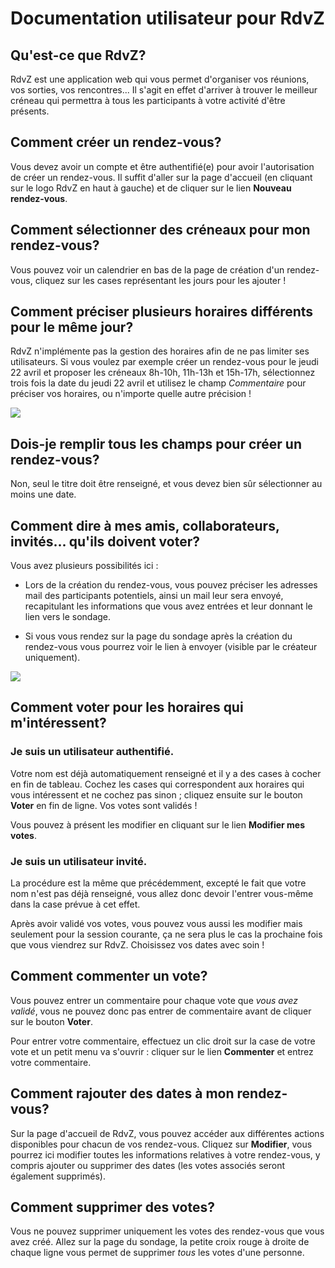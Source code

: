 # Documentation utilisateur pour RdvZ



## Qu'est-ce que RdvZ?

RdvZ est une application web qui vous permet d'organiser vos réunions, vos sorties, vos rencontres...
Il s'agit en effet d'arriver à trouver le meilleur créneau qui permettra à tous les participants à votre activité d'être présents.

## Comment créer un rendez-vous?

Vous devez avoir un compte et être authentifié(e) pour avoir l'autorisation de créer un rendez-vous. Il suffit d'aller sur la page d'accueil (en cliquant sur le logo RdvZ en haut à gauche) et de cliquer sur le lien __Nouveau rendez-vous__.

## Comment sélectionner des créneaux pour mon rendez-vous?

Vous pouvez voir un calendrier en bas de la page de création d'un rendez-vous, cliquez sur les cases représentant les jours pour les ajouter !

## Comment préciser plusieurs horaires différents pour le même jour?

RdvZ n'implémente pas la gestion des horaires afin de ne pas limiter ses utilisateurs. Si vous voulez par exemple créer un rendez-vous pour le jeudi 22 avril et proposer les créneaux 8h-10h, 11h-13h et 15h-17h, sélectionnez trois fois la date du jeudi 22 avril et utilisez le champ _Commentaire_ pour préciser vos horaires, ou n'importe quelle autre précision !

![](/images/doc/date_comments.png)

## Dois-je remplir tous les champs pour créer un rendez-vous?

Non, seul le titre doit être renseigné, et vous devez bien sûr sélectionner au moins une date.

## Comment dire à mes amis, collaborateurs, invités... qu'ils doivent voter?

Vous avez plusieurs possibilités ici : 

* Lors de la création du rendez-vous, vous pouvez préciser les adresses mail des participants potentiels, ainsi un mail leur sera envoyé, recapitulant les informations que vous avez entrées et leur donnant le lien vers le sondage.

* Si vous vous rendez sur la page du sondage après la création du rendez-vous vous pourrez voir le lien à envoyer (visible par le créateur uniquement).

![](/images/doc/link_fr.png)

## Comment voter pour les horaires qui m'intéressent?

### Je suis un utilisateur authentifié.

Votre nom est déjà automatiquement renseigné et il y a des cases à cocher en fin de tableau. Cochez les cases qui correspondent aux horaires qui vous intéressent et ne cochez pas sinon ; cliquez ensuite sur le bouton __Voter__ en fin de ligne. Vos votes sont validés !

Vous pouvez à présent les modifier en cliquant sur le lien __Modifier mes votes__.

### Je suis un utilisateur invité.

La procédure est la même que précédemment, excepté le fait que votre nom n'est pas déjà renseigné, vous allez donc devoir l'entrer vous-même dans la case prévue à cet effet.

Après avoir validé vos votes, vous pouvez vous aussi les modifier mais seulement pour la session courante, ça ne sera plus le cas la prochaine fois que vous viendrez sur RdvZ. Choisissez vos dates avec soin !

## Comment commenter un vote?

Vous pouvez entrer un commentaire pour chaque vote que _vous avez validé_, vous ne pouvez donc pas entrer de commentaire avant de cliquer sur le bouton __Voter__.

Pour entrer votre commentaire, effectuez un clic droit sur la case de votre vote et un petit menu va s'ouvrir : cliquer sur le lien __Commenter__ et entrez votre commentaire.

## Comment rajouter des dates à mon rendez-vous?

Sur la page d'accueil de RdvZ, vous pouvez accéder aux différentes actions disponibles pour chacun de vos rendez-vous. Cliquez sur __Modifier__, vous pourrez ici modifier toutes les informations relatives à votre rendez-vous, y compris ajouter ou supprimer des dates (les votes associés seront également supprimés).

## Comment supprimer des votes?

Vous ne pouvez supprimer uniquement les votes des rendez-vous que vous avez créé. Allez sur la page du sondage, la petite croix rouge à droite de chaque ligne vous permet de supprimer _tous_ les votes d'une personne.

